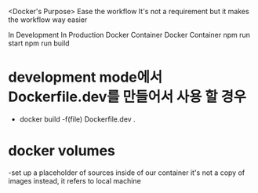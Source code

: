 <Docker's Purpose> Ease the workflow It's not a requirement but it makes the
workflow way easier

In Development In Production Docker Container Docker Container npm run start npm
run build

# development mode에서 Dockerfile.dev를 만들어서 사용 할 경우

- docker build -f(file) Dockerfile.dev .

# docker volumes

-set up a placeholder of sources inside of our container it's not a copy of
images instead, it refers to local machine
